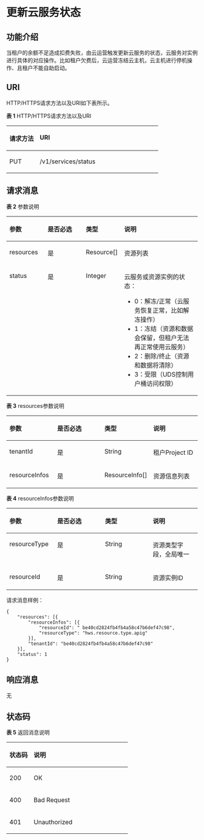# 更新云服务状态<a name="apig-phapi-180713200"></a>

## 功能介绍<a name="section10817141914013"></a>

当租户的余额不足造成扣费失败，由云运营触发更新云服务的状态，云服务对实例进行具体的对应操作。比如租户欠费后，云运营冻结云主机，云主机进行停机操作、且租户不能自助启动。

## URI<a name="section18225727194010"></a>

HTTP/HTTPS请求方法以及URI如下表所示。

**表 1**  HTTP/HTTPS请求方法以及URI

<a name="table1435975114217"></a>
<table><thead align="left"><tr id="row5359552427"><th class="cellrowborder" valign="top" width="20%" id="mcps1.2.3.1.1"><p id="p11121130154214"><a name="p11121130154214"></a><a name="p11121130154214"></a>请求方法</p>
</th>
<th class="cellrowborder" valign="top" width="80%" id="mcps1.2.3.1.2"><p id="p1812123034218"><a name="p1812123034218"></a><a name="p1812123034218"></a>URI</p>
</th>
</tr>
</thead>
<tbody><tr id="row9360115184218"><td class="cellrowborder" valign="top" width="20%" headers="mcps1.2.3.1.1 "><p id="p181321637194217"><a name="p181321637194217"></a><a name="p181321637194217"></a>PUT</p>
</td>
<td class="cellrowborder" valign="top" width="80%" headers="mcps1.2.3.1.2 "><p id="p013216372425"><a name="p013216372425"></a><a name="p013216372425"></a>/v1/services/status</p>
</td>
</tr>
</tbody>
</table>

## 请求消息<a name="section10714113264018"></a>

**表 2**  参数说明

<a name="table1054562019449"></a>
<table><thead align="left"><tr id="row054619207440"><th class="cellrowborder" valign="top" width="20%" id="mcps1.2.5.1.1"><p id="p14210153414445"><a name="p14210153414445"></a><a name="p14210153414445"></a>参数</p>
</th>
<th class="cellrowborder" valign="top" width="20%" id="mcps1.2.5.1.2"><p id="p3210634154418"><a name="p3210634154418"></a><a name="p3210634154418"></a>是否必选</p>
</th>
<th class="cellrowborder" valign="top" width="20%" id="mcps1.2.5.1.3"><p id="p1021183418448"><a name="p1021183418448"></a><a name="p1021183418448"></a>类型</p>
</th>
<th class="cellrowborder" valign="top" width="40%" id="mcps1.2.5.1.4"><p id="p621117347443"><a name="p621117347443"></a><a name="p621117347443"></a>说明</p>
</th>
</tr>
</thead>
<tbody><tr id="row8546202034415"><td class="cellrowborder" valign="top" width="20%" headers="mcps1.2.5.1.1 "><p id="p2211113420446"><a name="p2211113420446"></a><a name="p2211113420446"></a>resources</p>
</td>
<td class="cellrowborder" valign="top" width="20%" headers="mcps1.2.5.1.2 "><p id="p15211134184416"><a name="p15211134184416"></a><a name="p15211134184416"></a>是</p>
</td>
<td class="cellrowborder" valign="top" width="20%" headers="mcps1.2.5.1.3 "><p id="p2211183494416"><a name="p2211183494416"></a><a name="p2211183494416"></a>Resource[]</p>
</td>
<td class="cellrowborder" valign="top" width="40%" headers="mcps1.2.5.1.4 "><p id="p18211834164419"><a name="p18211834164419"></a><a name="p18211834164419"></a>资源列表</p>
</td>
</tr>
<tr id="row1654612015444"><td class="cellrowborder" valign="top" width="20%" headers="mcps1.2.5.1.1 "><p id="p821123411444"><a name="p821123411444"></a><a name="p821123411444"></a>status</p>
</td>
<td class="cellrowborder" valign="top" width="20%" headers="mcps1.2.5.1.2 "><p id="p10211163474419"><a name="p10211163474419"></a><a name="p10211163474419"></a>是</p>
</td>
<td class="cellrowborder" valign="top" width="20%" headers="mcps1.2.5.1.3 "><p id="p102111734124414"><a name="p102111734124414"></a><a name="p102111734124414"></a>Integer</p>
</td>
<td class="cellrowborder" valign="top" width="40%" headers="mcps1.2.5.1.4 "><p id="p15211153419449"><a name="p15211153419449"></a><a name="p15211153419449"></a>云服务或资源实例的状态：</p>
<a name="ul1929151016457"></a><a name="ul1929151016457"></a><ul id="ul1929151016457"><li>0：解冻/正常（云服务恢复正常，比如解冻操作）</li><li>1：冻结（资源和数据会保留，但租户无法再正常使用云服务）</li><li>2：删除/终止（资源和数据将清除）</li><li>3：受限（UDS控制用户桶访问权限）</li></ul>
</td>
</tr>
</tbody>
</table>

**表 3**  resources参数说明

<a name="table1334517534252"></a>
<table><thead align="left"><tr id="row103467533255"><th class="cellrowborder" valign="top" width="25%" id="mcps1.2.5.1.1"><p id="p56122462614"><a name="p56122462614"></a><a name="p56122462614"></a>参数</p>
</th>
<th class="cellrowborder" valign="top" width="25%" id="mcps1.2.5.1.2"><p id="p16611324182614"><a name="p16611324182614"></a><a name="p16611324182614"></a>是否必选</p>
</th>
<th class="cellrowborder" valign="top" width="25%" id="mcps1.2.5.1.3"><p id="p4611024122617"><a name="p4611024122617"></a><a name="p4611024122617"></a>类型</p>
</th>
<th class="cellrowborder" valign="top" width="25%" id="mcps1.2.5.1.4"><p id="p1761182418266"><a name="p1761182418266"></a><a name="p1761182418266"></a>说明</p>
</th>
</tr>
</thead>
<tbody><tr id="row8346153122511"><td class="cellrowborder" valign="top" width="25%" headers="mcps1.2.5.1.1 "><p id="p1461162442615"><a name="p1461162442615"></a><a name="p1461162442615"></a>tenantId</p>
</td>
<td class="cellrowborder" valign="top" width="25%" headers="mcps1.2.5.1.2 "><p id="p13611524142616"><a name="p13611524142616"></a><a name="p13611524142616"></a>是</p>
</td>
<td class="cellrowborder" valign="top" width="25%" headers="mcps1.2.5.1.3 "><p id="p2061182420261"><a name="p2061182420261"></a><a name="p2061182420261"></a>String</p>
</td>
<td class="cellrowborder" valign="top" width="25%" headers="mcps1.2.5.1.4 "><p id="p86114243269"><a name="p86114243269"></a><a name="p86114243269"></a>租户Project ID</p>
</td>
</tr>
<tr id="row1134635342519"><td class="cellrowborder" valign="top" width="25%" headers="mcps1.2.5.1.1 "><p id="p206117242265"><a name="p206117242265"></a><a name="p206117242265"></a>resourceInfos</p>
</td>
<td class="cellrowborder" valign="top" width="25%" headers="mcps1.2.5.1.2 "><p id="p1462024172610"><a name="p1462024172610"></a><a name="p1462024172610"></a>是</p>
</td>
<td class="cellrowborder" valign="top" width="25%" headers="mcps1.2.5.1.3 "><p id="p166212419269"><a name="p166212419269"></a><a name="p166212419269"></a>ResourceInfo[]</p>
</td>
<td class="cellrowborder" valign="top" width="25%" headers="mcps1.2.5.1.4 "><p id="p18621824132617"><a name="p18621824132617"></a><a name="p18621824132617"></a>资源信息列表</p>
</td>
</tr>
</tbody>
</table>

**表 4**  resourceInfos参数说明

<a name="table6873082613"></a>
<table><thead align="left"><tr id="row14871301264"><th class="cellrowborder" valign="top" width="25%" id="mcps1.2.5.1.1"><p id="p1940637172610"><a name="p1940637172610"></a><a name="p1940637172610"></a>参数</p>
</th>
<th class="cellrowborder" valign="top" width="25%" id="mcps1.2.5.1.2"><p id="p1240737102617"><a name="p1240737102617"></a><a name="p1240737102617"></a>是否必选</p>
</th>
<th class="cellrowborder" valign="top" width="25%" id="mcps1.2.5.1.3"><p id="p11407370265"><a name="p11407370265"></a><a name="p11407370265"></a>类型</p>
</th>
<th class="cellrowborder" valign="top" width="25%" id="mcps1.2.5.1.4"><p id="p154014375268"><a name="p154014375268"></a><a name="p154014375268"></a>说明</p>
</th>
</tr>
</thead>
<tbody><tr id="row287140102611"><td class="cellrowborder" valign="top" width="25%" headers="mcps1.2.5.1.1 "><p id="p94043719267"><a name="p94043719267"></a><a name="p94043719267"></a>resourceType</p>
</td>
<td class="cellrowborder" valign="top" width="25%" headers="mcps1.2.5.1.2 "><p id="p440103714263"><a name="p440103714263"></a><a name="p440103714263"></a>是</p>
</td>
<td class="cellrowborder" valign="top" width="25%" headers="mcps1.2.5.1.3 "><p id="p1140173712267"><a name="p1140173712267"></a><a name="p1140173712267"></a>String</p>
</td>
<td class="cellrowborder" valign="top" width="25%" headers="mcps1.2.5.1.4 "><p id="p1340163718261"><a name="p1340163718261"></a><a name="p1340163718261"></a>资源类型字段，全局唯一</p>
</td>
</tr>
<tr id="row178912011266"><td class="cellrowborder" valign="top" width="25%" headers="mcps1.2.5.1.1 "><p id="p440237182610"><a name="p440237182610"></a><a name="p440237182610"></a>resourceId</p>
</td>
<td class="cellrowborder" valign="top" width="25%" headers="mcps1.2.5.1.2 "><p id="p3401137132617"><a name="p3401137132617"></a><a name="p3401137132617"></a>是</p>
</td>
<td class="cellrowborder" valign="top" width="25%" headers="mcps1.2.5.1.3 "><p id="p5409375267"><a name="p5409375267"></a><a name="p5409375267"></a>String</p>
</td>
<td class="cellrowborder" valign="top" width="25%" headers="mcps1.2.5.1.4 "><p id="p340337172615"><a name="p340337172615"></a><a name="p340337172615"></a>资源实例ID</p>
</td>
</tr>
</tbody>
</table>

请求消息样例：

```
{
	"resources": [{
		"resourceInfos": [{
			"resourceId": " be40cd2824fb4fb4a58c47b6def47c98",
			"resourceType": "hws.resource.type.apig"
		}],
		"tenantId": "be40cd2824fb4fb4a58c47b6def47c98"
	}],
	"status": 1
}
```

## 响应消息<a name="section199190366272"></a>

无

## 状态码<a name="section184126612810"></a>

**表 5**  返回消息说明

<a name="table19331530192811"></a>
<table><thead align="left"><tr id="row203383082813"><th class="cellrowborder" valign="top" width="20%" id="mcps1.2.3.1.1"><p id="p4830607299"><a name="p4830607299"></a><a name="p4830607299"></a>状态码</p>
</th>
<th class="cellrowborder" valign="top" width="80%" id="mcps1.2.3.1.2"><p id="p108308052920"><a name="p108308052920"></a><a name="p108308052920"></a>说明</p>
</th>
</tr>
</thead>
<tbody><tr id="row1233930202815"><td class="cellrowborder" valign="top" width="20%" headers="mcps1.2.3.1.1 "><p id="p38306018299"><a name="p38306018299"></a><a name="p38306018299"></a>200</p>
</td>
<td class="cellrowborder" valign="top" width="80%" headers="mcps1.2.3.1.2 "><p id="p7830100102919"><a name="p7830100102919"></a><a name="p7830100102919"></a>OK</p>
</td>
</tr>
<tr id="row20338308287"><td class="cellrowborder" valign="top" width="20%" headers="mcps1.2.3.1.1 "><p id="p18306032914"><a name="p18306032914"></a><a name="p18306032914"></a>400</p>
</td>
<td class="cellrowborder" valign="top" width="80%" headers="mcps1.2.3.1.2 "><p id="p18830160162916"><a name="p18830160162916"></a><a name="p18830160162916"></a>Bad Request</p>
</td>
</tr>
<tr id="row03316308280"><td class="cellrowborder" valign="top" width="20%" headers="mcps1.2.3.1.1 "><p id="p1983018020299"><a name="p1983018020299"></a><a name="p1983018020299"></a>401</p>
</td>
<td class="cellrowborder" valign="top" width="80%" headers="mcps1.2.3.1.2 "><p id="p28301505295"><a name="p28301505295"></a><a name="p28301505295"></a>Unauthorized</p>
</td>
</tr>
</tbody>
</table>

